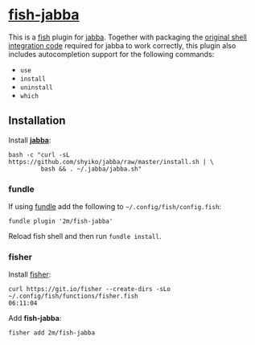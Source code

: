 # [fish-jabba][]

[fish-jabba]: https://github.com/2m/fish-jabba

This is a [fish](https://fishshell.com) plugin for [jabba](https://github.com/shyiko/jabba).
Together with packaging the [original shell integration code](https://github.com/shyiko/jabba/blob/1ca1e8a12f9e4c45530e2c652d79483678eef9c0/install.sh#L163-L172)
required for jabba to work correctly, this plugin also includes autocompletion support for the following commands:

* `use`
* `install`
* `uninstall`
* `which`

## Installation

Install [**jabba**](https://github.com/shyiko/jabba):

```fish
bash -c "curl -sL https://github.com/shyiko/jabba/raw/master/install.sh | \
         bash && . ~/.jabba/jabba.sh"
```

### fundle

If using [fundle](https://github.com/danhper/fundle) add the following to `~/.config/fish/config.fish`:

```fish
fundle plugin '2m/fish-jabba'
```

Reload fish shell and then run `fundle install`.

### fisher

Install [fisher](https://github.com/jorgebucaran/fisher):

```fish
curl https://git.io/fisher --create-dirs -sLo ~/.config/fish/functions/fisher.fish                                                                                               06:11:04
```

Add **fish-jabba**:

```fish
fisher add 2m/fish-jabba
```
